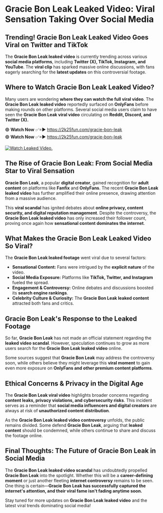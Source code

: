 # Gracie Bon Leak Leaked Video: Viral Sensation Taking Over Social Media

## **Trending! Gracie Bon Leak Leaked Video Goes Viral on Twitter and TikTok**
The **Gracie Bon Leak leaked video** is currently trending across various **social media platforms**, including **Twitter (X), TikTok, Instagram, and YouTube**. The **viral clip** has sparked massive online discussions, with fans eagerly searching for the **latest updates** on this controversial footage.

## **Where to Watch Gracie Bon Leak Leaked Video?**
Many users are wondering **where they can watch the full viral video**. The **Gracie Bon Leak leaked video** reportedly surfaced on **OnlyFans** before making rounds on other platforms. Several social media users claim to have seen the **Gracie Bon Leak viral video** circulating on **Reddit, Discord, and Twitter (X).**

🟢 **Watch Now** ✅=► https://2k25fun.com/gracie-bon-leak  
🟢 **Watch Now** ✅=► https://2k25fun.com/gracie-bon-leak  

[![Watch Leaked Video.](https://miro.medium.com/v2/resize:fit:828/format:webp/1*cilzJN44JGOrTw9NJCrNHA.gif "Watch Leaked Video")](https://2k25fun.com/gracie-bon-leak)

## **The Rise of Gracie Bon Leak: From Social Media Star to Viral Sensation**
**Gracie Bon Leak**, a popular **digital creator**, gained recognition for **adult content** on platforms like **Fanfix** and **OnlyFans**. The recent **Gracie Bon Leak leaked video** has further amplified their online presence, drawing attention from a massive audience.

This **viral scandal** has ignited debates about **online privacy, content security, and digital reputation management**. Despite the controversy, the **Gracie Bon Leak leaked video** has only increased their follower count, proving once again how **sensational content dominates the internet**.

## **What Makes the Gracie Bon Leak Leaked Video So Viral?**
The **Gracie Bon Leak leaked footage** went viral due to several factors:
- **Sensational Content:** Fans were intrigued by the **explicit nature** of the video.
- **Social Media Exposure:** Platforms like **TikTok, Twitter, and Instagram** fueled the spread.
- **Engagement & Controversy:** Online debates and discussions boosted its **search engine rankings**.
- **Celebrity Culture & Curiosity:** The **Gracie Bon Leak leaked content** attracted both fans and critics.

## **Gracie Bon Leak's Response to the Leaked Footage**
So far, **Gracie Bon Leak** has not made an official statement regarding the **leaked video scandal**. However, speculation continues to grow as more users search for the **Gracie Bon Leak leaked video** online.

Some sources suggest that **Gracie Bon Leak** may address the controversy soon, while others believe they might leverage this **viral moment** to gain even more exposure on **OnlyFans and other premium content platforms**.

## **Ethical Concerns & Privacy in the Digital Age**
The **Gracie Bon Leak viral video** highlights broader concerns regarding **content leaks, privacy violations, and cybersecurity risks**. This incident serves as a reminder that **social media influencers and digital creators** are always at risk of **unauthorized content distribution**.

As the **Gracie Bon Leak leaked video controversy** unfolds, the public remains divided. Some defend **Gracie Bon Leak**, arguing that **leaked content** should be condemned, while others continue to share and discuss the footage online.

## **Final Thoughts: The Future of Gracie Bon Leak in Social Media**
The **Gracie Bon Leak leaked video scandal** has undoubtedly propelled **Gracie Bon Leak** into the spotlight. Whether this will be a **career-defining moment** or just another fleeting **internet controversy** remains to be seen. One thing is certain—**Gracie Bon Leak has successfully captured the internet's attention, and their viral fame isn't fading anytime soon.**

Stay tuned for more updates on **Gracie Bon Leak leaked video** and the latest viral trends dominating social media!